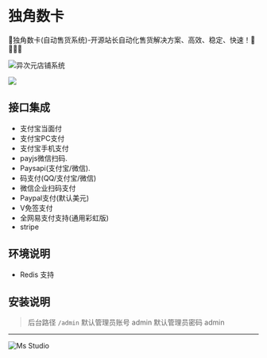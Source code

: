 # 独角数卡

🦄独角数卡(自动售货系统)-开源站长自动化售货解决方案、高效、稳定、快速！🚀🚀🎉🎉

![异次元店铺系统](https://file.lifebus.top/imgs/dujiaoka_cover.png)

![](https://img.shields.io/badge/%E6%96%B0%E7%96%86%E8%90%8C%E6%A3%AE%E8%BD%AF%E4%BB%B6%E5%BC%80%E5%8F%91%E5%B7%A5%E4%BD%9C%E5%AE%A4-%E6%8F%90%E4%BE%9B%E6%8A%80%E6%9C%AF%E6%94%AF%E6%8C%81-blue)

## 接口集成

+ 支付宝当面付
+ 支付宝PC支付
+ 支付宝手机支付
+ payjs微信扫码.
+ Paysapi(支付宝/微信).
+ 码支付(QQ/支付宝/微信)
+ 微信企业扫码支付
+ Paypal支付(默认美元)
+ V免签支付
+ 全网易支付支持(通用彩虹版)
+ stripe

## 环境说明

+ Redis 支持

## 安装说明

> 后台路径 `/admin`
> 默认管理员账号 admin
> 默认管理员密码 admin

---

![Ms Studio](https://file.lifebus.top/imgs/ms_blank_001.png)
